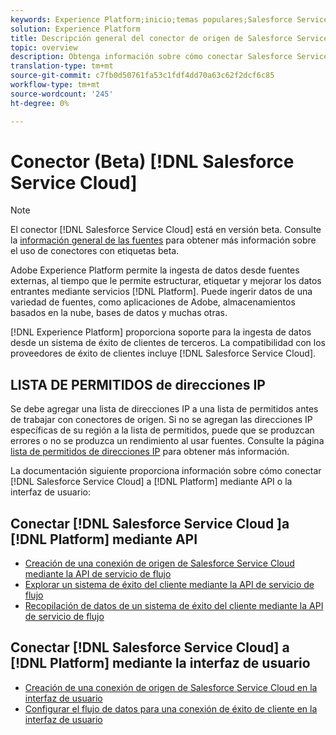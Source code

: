 ```yaml
---
keywords: Experience Platform;inicio;temas populares;Salesforce Service Cloud;nube de servicios de Salesforce
solution: Experience Platform
title: Descripción general del conector de origen de Salesforce Service Cloud
topic: overview
description: Obtenga información sobre cómo conectar Salesforce Service Cloud a Adobe Experience Platform mediante API o la interfaz de usuario.
translation-type: tm+mt
source-git-commit: c7fb0d50761fa53c1fdf4dd70a63c62f2dcf6c85
workflow-type: tm+mt
source-wordcount: '245'
ht-degree: 0%

---
```



# Conector (Beta) [!DNL Salesforce Service Cloud]

>[!NOTE]
>
>El conector [!DNL Salesforce Service Cloud] está en versión beta. Consulte la [información general de las fuentes](../../home.md#terms-and-conditions) para obtener más información sobre el uso de conectores con etiquetas beta.

Adobe Experience Platform permite la ingesta de datos desde fuentes externas, al tiempo que le permite estructurar, etiquetar y mejorar los datos entrantes mediante servicios [!DNL Platform]. Puede ingerir datos de una variedad de fuentes, como aplicaciones de Adobe, almacenamientos basados en la nube, bases de datos y muchas otras.

[!DNL Experience Platform] proporciona soporte para la ingesta de datos desde un sistema de éxito de clientes de terceros. La compatibilidad con los proveedores de éxito de clientes incluye [!DNL Salesforce Service Cloud].

## LISTA DE PERMITIDOS de direcciones IP

Se debe agregar una lista de direcciones IP a una lista de permitidos antes de trabajar con conectores de origen. Si no se agregan las direcciones IP específicas de su región a la lista de permitidos, puede que se produzcan errores o no se produzca un rendimiento al usar fuentes. Consulte la página [lista de permitidos de direcciones IP](../../ip-address-allow-list.md) para obtener más información.

La documentación siguiente proporciona información sobre cómo conectar [!DNL Salesforce Service Cloud] a [!DNL Platform] mediante API o la interfaz de usuario:

## Conectar [!DNL Salesforce Service Cloud ]a [!DNL Platform] mediante API

- [Creación de una conexión de origen de Salesforce Service Cloud mediante la API de servicio de flujo](../../tutorials/api/create/customer-success/salesforce-service-cloud.md)
- [Explorar un sistema de éxito del cliente mediante la API de servicio de flujo](../../tutorials/api/explore/customer-success.md)
- [Recopilación de datos de un sistema de éxito del cliente mediante la API de servicio de flujo](../../tutorials/api/collect/customer-success.md)

## Conectar [!DNL Salesforce Service Cloud] a [!DNL Platform] mediante la interfaz de usuario

- [Creación de una conexión de origen de Salesforce Service Cloud en la interfaz de usuario](../../tutorials/ui/create/customer-success/salesforce-service-cloud.md)
- [Configurar el flujo de datos para una conexión de éxito de cliente en la interfaz de usuario](../../tutorials/ui/dataflow/customer-success.md)
